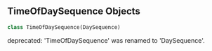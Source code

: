 ## TimeOfDaySequence Objects

```python
class TimeOfDaySequence(DaySequence)
```

deprecated: 'TimeOfDaySequence' was renamed to 'DaySequence'.

<a id="unreal.DaySequenceDirector"></a>
